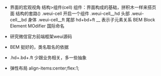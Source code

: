 - 界面的宏观视角
结构>组件(cell)
组件：界面构成的基础，拼积木一样来搭页面
结构的套路()
.weui-cell  开启一个组件
    .weui-cell__hd  头部
    .weui-cell__bd  身体
    .weui-cell__ft  尾部
hd+bd+ft
__ 表示子元素关系 BEM Block Element MOdifier 国际命名

- 研究微信官方前端框架weui源码
- BEM 挺好的，类名取名的依据
- .hd+.bd+.ft 少跟业务相关，多一些抽象
- 弹性布局 align-items:center;flex:1;